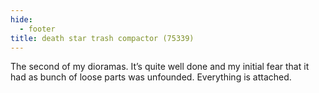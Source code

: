 ```yaml
---
hide:
  - footer
title: death star trash compactor (75339)
---
```


The second of my dioramas. It’s quite well done and my initial fear that it had as bunch of loose parts was unfounded. Everything is attached. 
